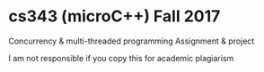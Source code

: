 # cs343 (microC++) Fall 2017
Concurrency & multi-threaded programming
Assignment & project

I am not responsible if you copy this for academic plagiarism
